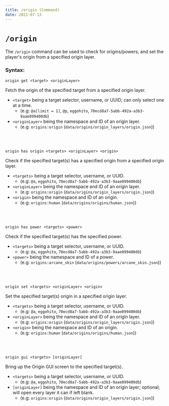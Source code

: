 ```yaml
---
title: /origin (Command)
date: 2021-07-13
---
```


# `/origin`

The `/origin` command can be used to check for origins/powers, and set the player's origin from a specified origin layer.

### Syntax:

```mcfunction
origin get <target> <originLayer>
```
Fetch the origin of the specified target from a specified origin layer.
<br>

* `<target>` being a target selector, username, or UUID; can only select one at a time.
    * (e.g: `@a[limit = 1]`, `@p`, `eggohito`, `70ecd8a7-5abb-492a-a3b3-9aae099400db`)
* `<originLayer>` being the namespace and ID of an origin layer.
    * (e.g: `origins:origin` (`data/origins/origin_layers/origin.json`))
<br>
<br>

```mcfunction
origin has origin <targets> <originLayer> <origin>
```
Check if the specified target(s) has a specified origin from a specified origin layer.
<br>

* `<targets>` being a target selector, username, or UUID.
    * (e.g: `@a`, `eggohito`, `70ecd8a7-5abb-492a-a3b3-9aae099400db`)
* `<originLayer>` being the namespace and ID of an origin layer.
    * (e.g: `origins:origin` (`data/origins/origin_layers/origin.json`))
* `<origin>` being the namespace and ID of an origin.
    * (e.g: `origins:human` (`data/origins/origins/human.json`))
<br>
<br>

```mcfunction
origin has power <targets> <power>
```
Check if the specified target(s) has the specified power.
<br>

* `<targets>` being a target selector, username, or UUID.
    * (e.g: `@a`, `eggohito`, `70ecd8a7-5abb-492a-a3b3-9aae099400db`)
* `<power>` being the namespace and ID of a power.
    * (e.g: `origins:arcane_skin` (`data/origins/powers/arcane_skin.json`))
<br>
<br>

```mcfunction
origin set <targets> <originLayer> <origin>
```
Set the specified target(s) origin in a specified origin layer.
<br>

* `<targets>` being a target selector, username, or UUID.
    * (e.g: `@a`, `eggohito`, `70ecd8a7-5abb-492a-a3b3-9aae099400db`)
* `<originLayer>` being the namespace and ID of an origin layer.
    * (e.g: `origins:origin` (`data/origins/origin_layers/origin.json`))
* `<origin>` being the namespace and ID of an origin.
    * (e.g: `origins:human` (`data/origins/origins/human.json`))
<br>
<br>

```mcfunction
origin gui <targets> [originLayer]
```
Bring up the Origin GUI screen to the specified target(s).
<br>

* `<targets>` being a target selector, username, or UUID.
    * (e.g: `@a`, `eggohito`, `70ecd8a7-5abb-492a-a3b3-9aae099400db`)
* `[originLayer]` being the namespace and ID of an origin layer; optional; will open every layer it can if left blank.
    * (e.g: `origins:origin` (`data/origins/origin_layers/origin.json`))
